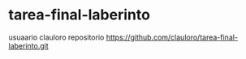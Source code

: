 # tarea-final-laberinto
usuaario clauloro
repositorio https://github.com/clauloro/tarea-final-laberinto.git
